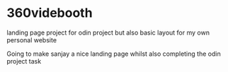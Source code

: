 # 360videbooth
landing page project for odin project but also basic layout for my own personal website

Going to make sanjay a nice landing page whilst also completing the odin project task
